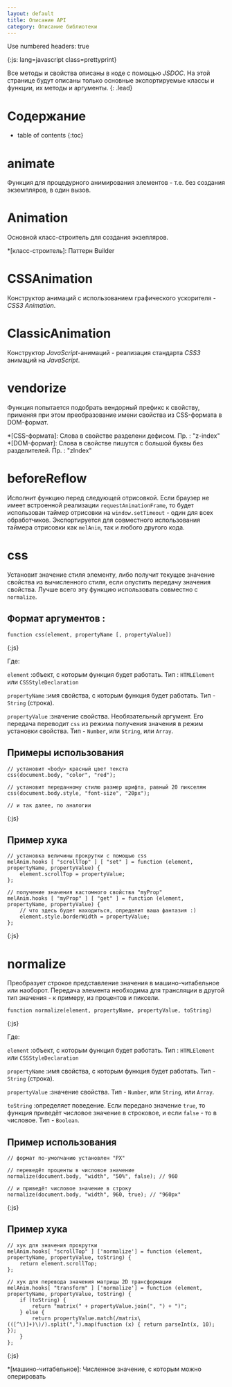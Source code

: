 ```yaml
---
layout: default
title: Описание API
category: Описание библиотеки
---
```

Use numbered headers: true

{:js: lang=javascript class=prettyprint}

Все методы и свойства описаны в коде с помощью *JSDOC*.
На этой странице будут описаны только основные экспортируемые классы и функции, их методы и аргументы.
{: .lead}

# Содержание #

* table of contents
{:toc}

# animate #

Функция для процедурного анимирования элементов - т.е. без создания экземпляров, в один вызов.

# Animation #

Основной класс-строитель для создания экзепляров.

*[класс-строитель]: Паттерн Builder

# CSSAnimation #

Конструктор анимаций с использованием графического ускорителя - *CSS3 Animation*.

# ClassicAnimation #

Конструктор *JavaScript*-анимаций - реализация стандарта *CSS3* анимаций на *JavaScript*.

# vendorize #

Функция попытается подобрать вендорный префикс к свойству, применяя при этом преобразование имени свойства из CSS-формата в DOM-формат.

*[CSS-формата]: Слова в свойстве разделени дефисом. Пр. : "z-index"
*[DOM-формат]: Слова в свойстве пишутся с большой буквы без разделителей. Пр. : "zIndex"

# beforeReflow #

Исполнит функцию перед следующей отрисовкой. Если браузер не имеет встроенной реализации `requestAnimationFrame`, то будет использован 
таймер отрисовки на `window.setTimeout` - один для всех обработчиков.
Экспортируется для совместного использования таймера отрисовки как `melAnim`, так и любого другого кода.

# css #

Установит значение стиля элементу, либо получит текущее значение свойства из вычисленного стиля, если опустить передачу значения свойства.
Лучше всего эту функцию использовать совместно с `normalize`.

## Формат аргументов : ##

    function css(element, propertyName [, propertyValue])

{:js}

Где: 

`element`
:объект, с которым функция будет работать. Тип : `HTMLElement` или `CSSStyleDeclaration`

`propertyName`
:имя свойства, с которым функция будет работать. Тип - `String` (строка).

`propertyValue`
:значение свойства. Необязательный аргумент. Его передача переводит `css` из режима получения значения в режим установки свойства. Тип - `Number`, или `String`, или `Array`.

## Примеры использования ##

    // установит <body> красный цвет текста
    css(document.body, "color", "red");

    // установит переданному стилю размер шрифта, равный 20 пикселям
    css(document.body.style, "font-size", "20px");
    
    // и так далее, по аналогии
    
{:js}

## Пример хука ##

    // установка величины прокрутки с помощью css
    melAnim.hooks [ "scrollTop" ] [ "set" ] = function (element, propertyName, propertyValue) {
        element.scrollTop = propertyValue;
    };
    
    // получение значения кастомного свойства "myProp"
    melAnim.hooks [ "myProp" ] [ "get" ] = function (element, propertyName, propertyValue) {
        // что здесь будет находиться, определит ваша фантазия :)
        element.style.borderWidth = propertyValue;
    };
    
{:js}

# normalize #

Преобразует строкое представление значения в машино-читабельное или наоборот.
Передача элемента необходима для трансляции в другой тип значения - к примеру, из процентов и пиксели.

    function normalize(element, propertyName, propertyValue, toString)

{:js}

Где: 

`element`
:объект, с которым функция будет работать. Тип : `HTMLElement` или `CSSStyleDeclaration`

`propertyName`
:имя свойства, с которым функция будет работать. Тип - `String` (строка).

`propertyValue`
:значение свойства. Тип - `Number`, или `String`, или `Array`.

`toString`
:определяет поведение. Если передано значение `true`, то функция приведёт числовое значение в строковое, и если `false` - то в числовое. Тип - `Boolean`.

## Пример использования ##

    // формат по-умолчанию установлен "PX"

    // переведёт проценты в числовое значение
    normalize(document.body, "width", "50%", false); // 960
    
    // и приведёт числовое значение в строку
    normalize(document.body, "width", 960, true); // "960px"
    
{:js}

## Пример хука ##

    // хук для значения прокрутки
    melAnim.hooks[ "scrollTop" ] ['normalize'] = function (element, propertyName, propertyValue, toString) {
        return element.scrollTop;
    };
    
    // хук для перевода значения матрицы 2D трансформации
    melAnim.hooks[ "transform" ] ['normalize'] = function (element, propertyName, propertyValue, toString) {
        if (toString) {
            return "matrix(" + propertyValue.join(", ") + ")";
        } else {
            return propertyValue.match(/matrix\(([^\)]+)\)/).split(",").map(function (x) { return parseInt(x, 10); });
        }
    };
    
{:js}

*[машино-читабельное]: Численное значение, с которым можно оперировать